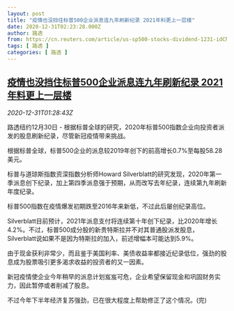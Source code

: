 ```yaml
---
layout: post
title: "疫情也没挡住标普500企业派息连九年刷新纪录 2021年料更上一层楼"
date: 2020-12-31T02:23:28.000Z
author: 路透
from: https://cn.reuters.com/article/us-sp500-stocks-dividend-1231-idCNKBS295031
tags: [ 路透 ]
categories: [ 路透 ]
---
```

<!--1609381408000-->
[疫情也没挡住标普500企业派息连九年刷新纪录 2021年料更上一层楼](https://cn.reuters.com/article/us-sp500-stocks-dividend-1231-idCNKBS295031)
------

<div>
<div><i>2020-12-31T01:28:43Z</i></div><p>路透纽约12月30日 - 根据标普全球的研究，2020年标普500指数企业向投资者派发的股息刷新纪录，尽管新冠疫情带来挑战。</p><p>根据标普全球，标普500企业的派息较2019年创下的前高增长0.7%至每股58.28美元。</p><p>标普与道琼斯指数资深指数分析师Howard Silverblatt的研究发现，2020年第一季派息创下纪录，加上第四季派息强于预期，从而改写去年纪录，连续第九年刷新年度纪录。</p><p>标普500指数在疫情爆发初期跌至2016年来新低，不过此后屡创纪录高位。</p><p>Silverblatt目前预计，2021年派息支付将连续第十年创下纪录，比2020年增长4.2%。不过，标普500成分股的新贵特斯拉并不对其普通股派发股息，Silverblatt说如果不是因为特斯拉的加入，前述增幅本可能达到5.9%。</p><p>由于现金获利非常少，而且鉴于美国利率、美债收益率都接近纪录低位，强劲的股息成为股票吸引更多渴求收益的投资者的又一因素。</p><p>新冠疫情使企业今年稍早的派息计划岌岌可危，企业希望保留现金和巩固财务实力，因此暂停或者削减了股息。</p><p>不过今年下半年经济复苏强劲，已在很大程度上帮助修正了这个情况。(完)</p>
</div>
